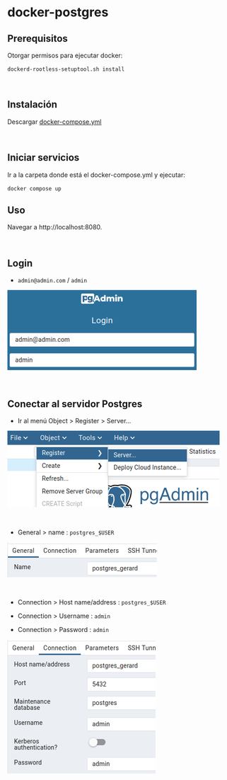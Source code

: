 # docker-postgres

## Prerequisitos
Otorgar permisos para ejecutar docker:

```
dockerd-rootless-setuptool.sh install
```
<br>

## Instalación

Descargar [docker-compose.yml](https://github.com/benigaslo/docker-postgres/raw/main/docker-compose.yml)

<br>

## Iniciar servicios
Ir a la carpeta donde está el docker-compose.yml y ejecutar:

```
docker compose up
```

## Uso

Navegar a http://localhost:8080.

<br>

## Login  

* `admin@admin.com` / `admin`

![](login.png)

<br>

## Conectar al servidor Postgres

* Ir al menú Object > Register > Server...

![](register1.png)

<br>

* General > name : `postgres_$USER`

![](register2.png)

<br>

* Connection > Host name/address : `postgres_$USER`

* Connection > Username : `admin`

* Connection > Password : `admin`

![](register3.png)
